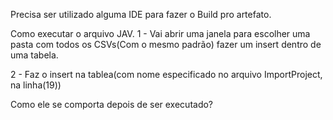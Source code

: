Precisa ser utilizado alguma IDE para fazer o Build pro artefato.

Como executar o arquivo JAV.
1 - Vai abrir uma janela para escolher uma pasta com todos os CSVs(Com o mesmo padrão) fazer um insert dentro de uma tabela.

2 - Faz o insert na tablea(com nome especificado no arquivo ImportProject, na linha(19))


Como ele se comporta depois de ser executado?